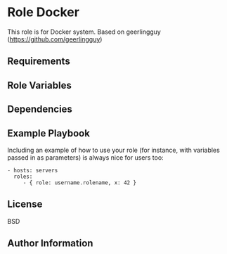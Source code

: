 Role Docker
=========

This role is for Docker system. Based on geerlingguy (https://github.com/geerlingguy)

Requirements
------------


Role Variables
--------------

Dependencies
------------


Example Playbook
----------------

Including an example of how to use your role (for instance, with variables passed in as parameters) is always nice for users too:

    - hosts: servers
      roles:
         - { role: username.rolename, x: 42 }

License
-------

BSD

Author Information
------------------
